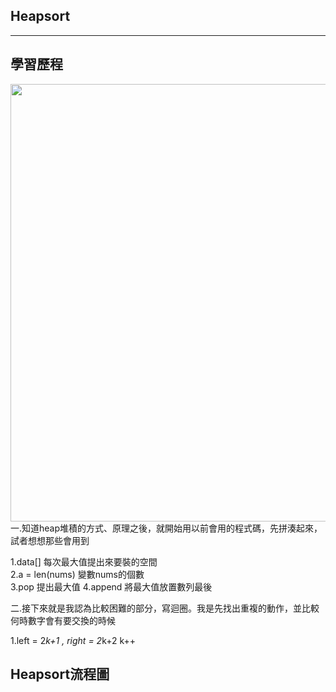 ## Heapsort
---------------------





## 學習歷程
<img src="https://github.com/weberliao/Data-structure-and-Algorithm/blob/README.md/85390.jpg" height='700' weight='550'>
一.知道heap堆積的方式、原理之後，就開始用以前會用的程式碼，先拼湊起來，試者想想那些會用到

1.data[]    每次最大值提出來要裝的空間       
2.a = len(nums)  變數nums的個數    
3.pop           提出最大值
4.append        將最大值放置數列最後

二.接下來就是我認為比較困難的部分，寫迴圈。我是先找出重複的動作，並比較何時數字會有要交換的時候

1.left = 2*k+1 , right = 2*k+2  k++













## Heapsort流程圖
